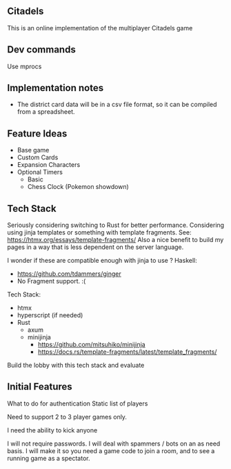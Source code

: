 ## Citadels
This is an online implementation of the multiplayer Citadels game

## Dev commands

Use mprocs

## Implementation notes

- The district card data will be in a csv file format, so it can be compiled from a spreadsheet.

## Feature Ideas
- Base game
- Custom Cards 
- Expansion Characters
- Optional Timers
    - Basic
    - Chess Clock (Pokemon showdown)

## Tech Stack 
Seriously considering switching to Rust for better performance.
Considering using jinja templates or something with template fragments. See: https://htmx.org/essays/template-fragments/
Also a nice benefit to build my pages in a way that is less dependent on the server language.

I wonder if these are compatible enough with jinja to use ?
Haskell:
- https://github.com/tdammers/ginger
- No Fragment support. :(

Tech Stack:
- htmx
- hyperscript (if needed)
- Rust
    - axum
    - minijinja
        - https://github.com/mitsuhiko/minijinja 
        - https://docs.rs/template-fragments/latest/template_fragments/
    
Build the lobby with this tech stack and evaluate


## Initial Features

What to do for authentication
Static list of players

Need to support 2 to 3 player games only.

I need the ability to kick anyone

I will not require passwords.
I will deal with spammers / bots on an as need basis.
I will make it so you need a game code to join a room, and to see a running game as a spectator.
